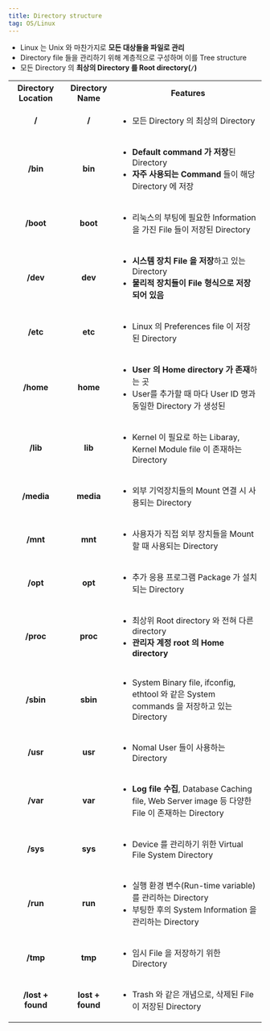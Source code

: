 ```yaml
---
title: Directory structure
tag: OS/Linux
---
```


- Linux 는 Unix 와 마찬가지로 **모든 대상들을 파일로 관리**
- Directory file 들을 관리하기 위해 계층적으로 구성하며 이를 Tree structure
- 모든 Directory 의 **최상의 Directory 를 Root directory(`/`)**

<table>
  <tr>
    <th style='text-align: center'>Directory Location</th>
    <th style='text-align: center'>Directory Name</th>
    <th style='text-align: center'>Features</th>
  </tr>
  <tr>
    <td style='text-align: center'><b>/</b></td>
    <td style='text-align: center'><b>/</b></td>
    <td><ul><li>모든 Directory 의 최상의 Directory</li></ul></td>
  <tr>
  <tr>
    <td style='text-align: center'><b>/bin</b></td>
    <td style='text-align: center'><b>bin</b></td>
    <td><ul><li><b>Default command 가 저장</b>된 Directory</li><li><b>자주 사용되는 Command</b> 들이 해당 Directory 에 저장</li></ul></td>
  </tr>
  <tr>
    <td style='text-align: center'><b>/boot</b></td>
    <td style='text-align: center'><b>boot</b></td>
    <td><ul><li>리눅스의 부팅에 필요한 Information 을 가진 File 들이 저장된 Directory</li></ul></td>
  </tr>
  <tr>
    <td style='text-align: center'><b>/dev</b></td>
    <td style='text-align: center'><b>dev</b></td>
    <td><ul><li><b>시스템 장치 File 을 저장</b>하고 있는 Directory</li><li><b>물리적 장치들이 File 형식으로 저장되어 있음</b></li></ul></td>
  </tr>
  <tr>
    <td style='text-align: center'><b>/etc</b></td>
    <td style='text-align: center'><b>etc</b></td>
    <td><ul><li>Linux 의 Preferences file 이 저장된 Directory</li></ul></td>
  </tr>
  <tr>
    <td style='text-align: center'><b>/home</b></td>
    <td style='text-align: center'><b>home</b></td>
    <td><ul><li><b>User 의 Home directory 가 존재</b>하는 곳</li><li>User를 추가할 때 마다 User ID 명과 동일한 Directory 가 생성된</li></lu></td>
  </tr>
  <tr>
    <td style='text-align: center'><b>/lib</b></td>
    <td style='text-align: center'><b>lib</b></td>
    <td><ul><li>Kernel 이 필요로 하는 Libaray, Kernel Module file 이 존재하는 Directory</li></ul></td>
  </tr>
  <tr>
    <td style='text-align: center'><b>/media</b></td>
    <td style='text-align: center'><b>media</b></td>
    <td><ul><li>외부 기억장치들의 Mount 연결 시 사용되는 Directory</li></ul></td>
  </tr>
  <tr>
    <td style='text-align: center'><b>/mnt</b></td>
    <td style='text-align: center'><b>mnt<b></td>
    <td><ul><li>사용자가 직접 외부 장치들을 Mount 할 때 사용되는 Directory</li></ul></td>
  </tr>
  <tr>
    <td style='text-align: center'><b>/opt</b></td>
    <td style='text-align: center'><b>opt</b></td>
    <td><ul><li>추가 응용 프로그램 Package 가 설치되는 Directory</li></ul></td>
  </tr>
  <tr>
    <td style='text-align: center'><b>/proc</b></td>
    <td style='text-align: center'><b>proc</b></td>
    <td><ul><li>최상위 Root directory 와 전혀 다른 directory</li><li><b>관리자 계정 root 의 Home directory</b></li></td>
  </tr>
  <tr>
    <td style='text-align: center'><b>/sbin</b></td>
    <td style='text-align: center'><b>sbin</b></td>
    <td><ul><li>System Binary file, ifconfig, ethtool 와 같은 System commands 을 저장하고 있는 Directory</li></ul></td>
  </tr>
  <tr>
    <td style='text-align: center'><b>/usr</b></td>
    <td style='text-align: center'><b>usr</b></td>
    <td><ul><li>Nomal User 들이 사용하는 Directory</li></ul></td>
  </tr>
  <tr>
    <td style='text-align: center'><b>/var</b></td>
    <td style='text-align: center'><b>var</b></td>
    <td><ul><li><b>Log file 수집</b>, Database Caching file, Web Server image 등 다양한 File 이 존재하는 Directory</li></ul></td>
  </tr>
  <tr>
    <td style='text-align: center'><b>/sys</b></td>
    <td style='text-align: center'><b>sys</b></td>
    <td><ul><li>Device 를 관리하기 위한 Virtual File System Directory</li></ul></td>
  </tr>
  <tr>
    <td style='text-align: center'><b>/run</b></td>
    <td style='text-align: center'><b>run</b></td>
    <td><ul><li>실행 환경 변수(Run-time variable)를 관리하는 Directory</li><li>부팅한 후의 System Information 을 관리하는 Directory</li></ul></td>
  </tr>
  <tr>
    <td style='text-align: center'><b>/tmp</b></td>
    <td style='text-align: center'><b>tmp</b></td>
    <td><ul><li>임시 File 을 저장하기 위한 Directory</li></ul></td>
  </tr>
  <tr>
    <td style='text-align: center'><b>/lost + found</b></td>
    <td style='text-align: center'><b>lost + found</b></td>
    <td><ul><li>Trash 와 같은 개념으로, 삭제된 File 이 저장된 Directory</li></ul></td>
  </tr>
</talbe>
